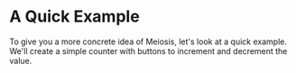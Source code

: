 # A Quick Example
To give you a more concrete idea of Meiosis, let's look at a quick example. We'll create a simple counter with buttons to increment and decrement the value.
